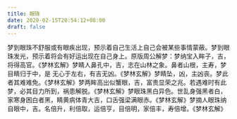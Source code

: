 ```yaml
---
title: 眼珠
date: 2020-02-15T20:54:12+08:00
draft: false
---
```


梦到眼珠不舒服或有眼疾出现，预示着自己生活上自己会被某些事情蒙蔽。梦到眼珠发光，预示着将会有好运出现在自己身上。原版周公解梦：梦纳宝入眸子，吉，将得高官。《梦林玄解》梦睛人鼻孔中，吉，志在山林之象。鼻者山根，主寿，梦目睛归于中，是 无心于左右，有吉无凶。《梦林玄解》梦睛坠，凶，主凶丧。梦此者其难难免。《梦林玄解》梦两眸高出似蟹眼，吉，富贵显荣之兆。若遇难时有此梦，必其目力所到，祸患解脱。《梦林玄解》梦眼珠黑白异色。世乱身强黑者白，家寒身困白者黑，睛黄病体青大吉，口舌强梁满眼赤。《梦林玄解》梦摘人眼珠纳自眼中，吉。名倍升，利倍取，运倍亨，目倍明，家倍丰，寿倍增。《梦林玄解》